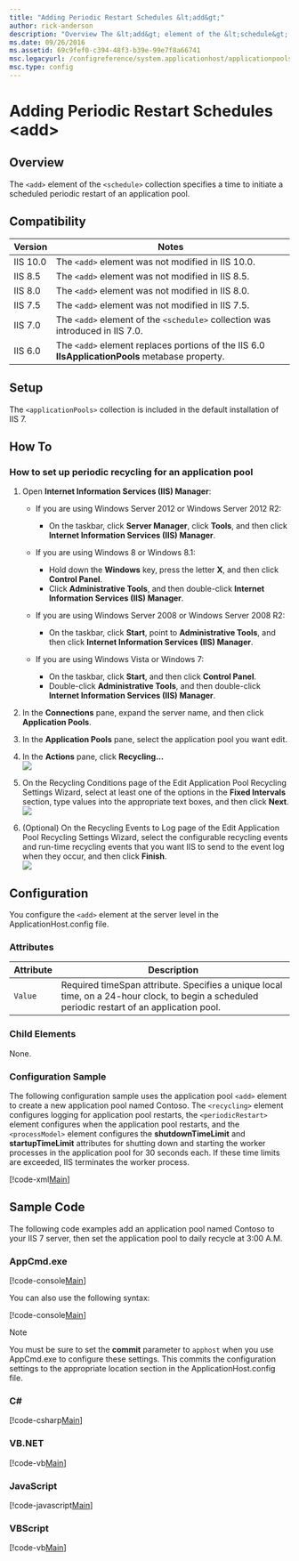 ```yaml
---
title: "Adding Periodic Restart Schedules &lt;add&gt;"
author: rick-anderson
description: "Overview The &lt;add&gt; element of the &lt;schedule&gt; collection specifies a time to initiate a scheduled periodic restart of an application pool. Compati..."
ms.date: 09/26/2016
ms.assetid: 69c9fef0-c394-48f3-b39e-99e7f8a66741
msc.legacyurl: /configreference/system.applicationhost/applicationpools/add/recycling/periodicrestart/schedule/add
msc.type: config
---
```

Adding Periodic Restart Schedules &lt;add&gt;
====================
<a id="001"></a>
## Overview

The `<add>` element of the `<schedule>` collection specifies a time to initiate a scheduled periodic restart of an application pool.

<a id="002"></a>
## Compatibility

| Version | Notes |
| --- | --- |
| IIS 10.0 | The `<add>` element was not modified in IIS 10.0. |
| IIS 8.5 | The `<add>` element was not modified in IIS 8.5. |
| IIS 8.0 | The `<add>` element was not modified in IIS 8.0. |
| IIS 7.5 | The `<add>` element was not modified in IIS 7.5. |
| IIS 7.0 | The `<add>` element of the `<schedule>` collection was introduced in IIS 7.0. |
| IIS 6.0 | The `<add>` element replaces portions of the IIS 6.0 **IIsApplicationPools** metabase property. |

<a id="003"></a>
## Setup

The `<applicationPools>` collection is included in the default installation of IIS 7.

<a id="004"></a>
## How To

### How to set up periodic recycling for an application pool

1. Open **Internet Information Services (IIS) Manager**: 

    - If you are using Windows Server 2012 or Windows Server 2012 R2: 

        - On the taskbar, click **Server Manager**, click **Tools**, and then click **Internet Information Services (IIS) Manager**.
    - If you are using Windows 8 or Windows 8.1: 

        - Hold down the **Windows** key, press the letter **X**, and then click **Control Panel**.
        - Click **Administrative Tools**, and then double-click **Internet Information Services (IIS) Manager**.
    - If you are using Windows Server 2008 or Windows Server 2008 R2: 

        - On the taskbar, click **Start**, point to **Administrative Tools**, and then click **Internet Information Services (IIS) Manager**.
    - If you are using Windows Vista or Windows 7: 

        - On the taskbar, click **Start**, and then click **Control Panel**.
        - Double-click **Administrative Tools**, and then double-click **Internet Information Services (IIS) Manager**.
2. In the **Connections** pane, expand the server name, and then click **Application Pools**.
3. In the **Application Pools** pane, select the application pool you want edit.
4. In the **Actions** pane, click **Recycling...**   
    [![](add/_static/image2.png)](add/_static/image1.png)
5. On the Recycling Conditions page of the Edit Application Pool Recycling Settings Wizard, select at least one of the options in the **Fixed Intervals** section, type values into the appropriate text boxes, and then click **Next**.  
    [![](add/_static/image4.png)](add/_static/image3.png)
6. (Optional) On the Recycling Events to Log page of the Edit Application Pool Recycling Settings Wizard, select the configurable recycling events and run-time recycling events that you want IIS to send to the event log when they occur, and then click **Finish**.  
    [![](add/_static/image6.png)](add/_static/image5.png)
 
<a id="005"></a>
## Configuration

You configure the `<add>` element at the server level in the ApplicationHost.config file.

### Attributes

| Attribute | Description |
| --- | --- |
| `Value` | Required timeSpan attribute. Specifies a unique local time, on a 24-hour clock, to begin a scheduled periodic restart of an application pool. |

### Child Elements

None.

### Configuration Sample

The following configuration sample uses the application pool `<add>` element to create a new application pool named Contoso. The `<recycling>` element configures logging for application pool restarts, the `<periodicRestart>` element configures when the application pool restarts, and the `<processModel>` element configures the **shutdownTimeLimit** and **startupTimeLimit** attributes for shutting down and starting the worker processes in the application pool for 30 seconds each. If these time limits are exceeded, IIS terminates the worker process.

[!code-xml[Main](add/samples/sample1.xml)]

<a id="006"></a>
## Sample Code

The following code examples add an application pool named Contoso to your IIS 7 server, then set the application pool to daily recycle at 3:00 A.M.

### AppCmd.exe

[!code-console[Main](add/samples/sample2.cmd)]

You can also use the following syntax:

[!code-console[Main](add/samples/sample3.cmd)]

> [!NOTE]
> You must be sure to set the **commit** parameter to `apphost` when you use AppCmd.exe to configure these settings. This commits the configuration settings to the appropriate location section in the ApplicationHost.config file.

### C#

[!code-csharp[Main](add/samples/sample4.cs)]

### VB.NET

[!code-vb[Main](add/samples/sample5.vb)]

### JavaScript

[!code-javascript[Main](add/samples/sample6.js)]

### VBScript

[!code-vb[Main](add/samples/sample7.vb)]
